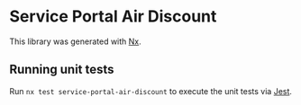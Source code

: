 # Service Portal Air Discount

This library was generated with [Nx](https://nx.dev).

## Running unit tests

Run `nx test service-portal-air-discount` to execute the unit tests via [Jest](https://jestjs.io).
